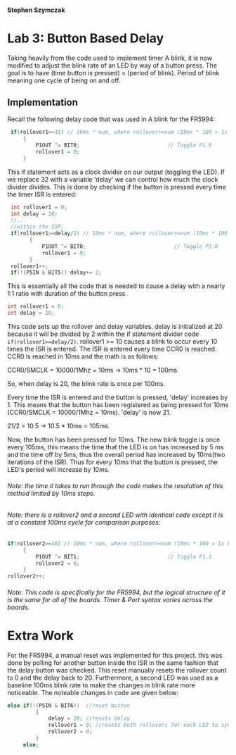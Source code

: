 #### Stephen Szymczak

# Lab 3: Button Based Delay

  Taking heavily from the code used to implement timer A blink, it is now modified to adjust the blink rate of an LED by way of a button press. The goal is to have (time button is pressed) = (period of blink). Period of blink meaning one cycle of being on and off.
## Implementation  
  Recall the following delay code that was used in A blink for the FR5994:
 ```c
  if(rollover1>=32) // 10ms * num, where rollover>=num (10ms * 100 = 1s blink period)
      {
          P1OUT ^= BIT0;                            // Toggle P1.0
          rollover1 = 0;
      }
 ``` 
 This if statement acts as a clock divider on our output (toggling the LED). If we replace 32 with a variable 'delay' we can control how much the clock divider divides. This is done by checking if the button is pressed every time the timer ISR is entered:
 ```c
  int rollover1 = 0;
  int delay = 20;
  //...
  //within the ISR:
  if(rollover1>=delay/2) // 10ms * num, where rollover>=num (10ms * 100 = 1s blink period)
        {
            P1OUT ^= BIT0;                            // Toggle P1.0
            rollover1 = 0;
        }
  rollover1++;
  if(!(P5IN & BIT5)) delay+= 2;
 ```
  This is essentially all the code that is needed to cause a delay with a nearly 1:1 ratio with duration of the button press.
  ```c
  int rollover1 = 0;
  int delay = 20;
  ```
  This code sets up the rollover and delay variables. delay is initialized at 20 because it will be divided by 2 within the if statement divider code ``` if(rollover1>=delay/2) ```. rollover1 >= 10 causes a blink to occur every 10 times the ISR is entered. The ISR is entered every time CCR0 is reached. CCR0 is reached in 10ms and the math is as follows:

  CCR0/SMCLK = 10000/1Mhz = 10ms -> 10ms * 10 = 100ms
 
 So, when delay is 20, the blink rate is once per 100ms.
 
 Every time the ISR is entered and the button is pressed, 'delay' increases by 1. This means that the button has been registered as being pressed for 10ms (CCR0/SMCLK = 10000/1Mhz = 10ms). 'delay' is now 21. 
 
 21/2 = 10.5 -> 10.5 * 10ms = 105ms.
 
 Now, the button has been pressed for 10ms. The new blink toggle is once every 105ms, this means the time that the LED is on has increased by 5 ms and the time off by 5ms, thus the overall period has increased by 10ms(two iterations of the ISR). Thus for every 10ms that the button is pressed, the LED's period will increase by 10ms.
 
 ###### Note: the time it takes to run through the code makes the resolution of this method limited by 10ms steps.
 ###### Note: there is a rollover2 and a second LED with identical code except it is at a constant 100ms cycle for comparison purposes:
 ```c
 if(rollover2>=10) // 10ms * num, where rollover>=num (10ms * 100 = 1s blink period)
      {
          P1OUT ^= BIT1;                            // Toggle P1.1
          rollover2 = 0;
      }
 rollover2++;
 ```
 ###### Note: This code is specifically for the FR5994, but the logical structure of it is the same for all of the boards. Timer & Port syntax varies across the boards.
 # Extra Work
 For the FR5994, a manual reset was implemented for this project. this was done by polling for another button inside the ISR in the same fashion that the delay button was checked. This reset manually resets the rollover count to 0 and the delay back to 20. Furthermore, a second LED was used as a baseline 100ms blink rate to make the changes in blink rate more noticeable. The noteable changes in code are given below:
 ```c
 else if(!(P5IN & BIT6))  //reset button
          {
              delay = 20; //resets delay
              rollover1 = 0; //resets both rollovers for each LED to synchronize them
              rollover2 = 0;
          }
      else;
 ```
 
 
